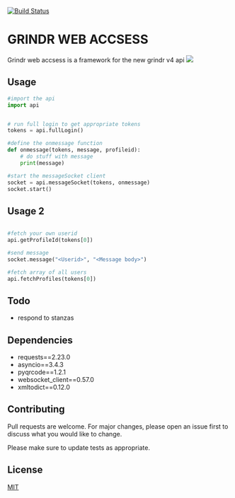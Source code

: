 [![Build Status](https://travis-ci.com/Slenderman00/Grindr-Web-Accsess.svg?branch=master)](https://travis-ci.com/Slenderman00/Grindr-Web-Accsess)

# GRINDR WEB ACCSESS

Grindr web accsess is a framework for the new grindr v4 api
![](https://i.imgur.com/6SGvLxS.png)

## Usage

```python
#import the api
import api


# run full login to get appropriate tokens
tokens = api.fullLogin()

#define the onmessage function
def onmessage(tokens, message, profileid):
    # do stuff with message
    print(message)

#start the messageSocket client
socket = api.messageSocket(tokens, onmessage)
socket.start()
```

## Usage 2
```python

#fetch your own userid
api.getProfileId(tokens[0])

#send message
socket.message("<Userid>", "<Message body>")

#fetch array of all users
api.fetchProfiles(tokens[0])

```

## Todo
- respond to stanzas

## Dependencies
- requests==2.23.0
- asyncio==3.4.3
- pyqrcode==1.2.1
- websocket_client==0.57.0
- xmltodict==0.12.0


## Contributing
Pull requests are welcome. For major changes, please open an issue first to discuss what you would like to change.

Please make sure to update tests as appropriate.

## License
[MIT](https://choosealicense.com/licenses/mit/)